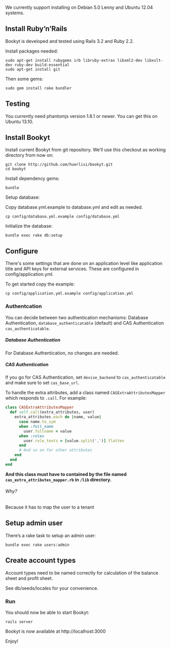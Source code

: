 We currently support installing on Debian 5.0 Lenny and Ubuntu 12.04
systems.

Install Ruby’n’Rails
--------------------

Bookyt is developed and tested using Rails 3.2 and Ruby 2.2.

Install packages needed:

    sudo apt-get install rubygems irb libruby-extras libxml2-dev libxslt-dev ruby-dev build-essential
    sudo apt-get install git

Then some gems:

    sudo gem install rake bundler

Testing
-------

You currently need phantomjs version 1.8.1 or newer. You can get this on
Ubuntu 13.10.

Install Bookyt
--------------

Install current Bookyt from git repository. We’ll use this checkout as
working directory from now on:

    git clone http://github.com/huerlisi/bookyt.git
    cd bookyt

Install dependency gems:

    bundle

Setup database:

Copy database.yml.example to database.yml and edit as needed.

    cp config/database.yml.example config/database.yml

Initialize the database:

    bundle exec rake db:setup

Configure
---------

There's some settings that are done on an application level like application title and API
keys for external services. These are configured in config/application.yml.

To get started copy the example:

    cp config/application.yml.example config/application.yml
    
### Authentcation

You can decide between two authentication mechanisms: Database Authentication, `database_authenticatable` (default) and CAS Authentication `cas_authenticatable`.

##### Database Authentication

For Database Authentication, no changes are needed.

##### CAS Authentication

If you go for CAS Authentication, set `devise_backend` to `cas_authenticatable` and make sure to set `cas_base_url`.

To handle the extra attributes, add a class named `CASExtraAttributesMapper` which responds to `.call`. For example:

```ruby
class CASExtraAttributesMapper
  def self.call(extra_attributes, user)
    extra_attributes.each do |name, value|
      case name.to_sym
      when :full_name
        user.fullname = value
      when :roles
        user.role_texts = [value.split(',')].flatten
      end
      # And so on for other attributes
    end
  end
end
```
**And this class must have to contained by the file named `cas_extra_attributes_mapper.rb` in `/lib` directory.**
###### Why? 

Because it has to map the user to a tenant

Setup admin user
----------------

There’s a rake task to setup an admin user:

    bundle exec rake users:admin

Create account types
--------------------

Account types need to be named correctly for calculation of the balance
sheet and profit sheet.

See db/seeds/locales for your convenience.

### Run

You should now be able to start Bookyt:

    rails server

Bookyt is now available at http://localhost:3000

Enjoy!
